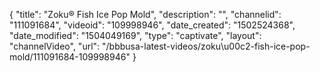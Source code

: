 {
    "title": "Zoku&reg; Fish Ice Pop Mold",
    "description": "",
    "channelid": "111091684",
    "videoid": "109998946",
    "date_created": "1502524368",
    "date_modified": "1504049169",
    "type": "captivate",
    "layout": "channelVideo",
    "url": "\/bbbusa-latest-videos\/zoku\u00c2-fish-ice-pop-mold\/111091684-109998946"
}